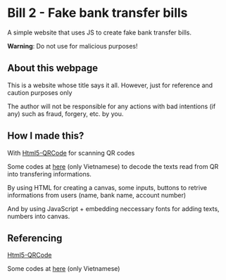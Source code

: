# Bill 2 - Fake bank transfer bills

A simple website that uses JS to create fake bank transfer bills.

**Warning**: Do not use for malicious purposes!

## About this webpage

This is a website whose title says it all. However, just for reference and caution purposes only

The author will not be responsible for any actions with bad intentions (if any) such as fraud, forgery, etc. by you.

## How I made this?
With [Html5-QRCode](https://github.com/mebjas/html5-qrcode) for scanning QR codes

Some codes at [here](https://stackask.com/question/dich-nguoc-data-qrcode-vn-ve-thong-tin-ngan-hang) (only Vietnamese) to decode the texts read from QR into transfering informations.

By using HTML for creating a canvas, some inputs, buttons to retrive informations from users (name, bank name, account number)

And by using JavaScript + embedding neccessary fonts for adding texts, numbers into canvas.

## Referencing

[Html5-QRCode](https://github.com/mebjas/html5-qrcode)

Some codes at [here](https://stackask.com/question/dich-nguoc-data-qrcode-vn-ve-thong-tin-ngan-hang) (only Vietnamese)
